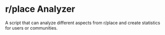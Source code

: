 # r/place Analyzer
A script that can analyze different aspects from r/place and create statistics for users or communities.
